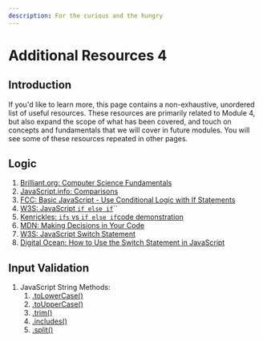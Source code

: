 ```yaml
---
description: For the curious and the hungry
---
```


# Additional Resources 4

## Introduction <a href="#introduction" id="introduction"></a>

If you'd like to learn more, this page contains a non-exhaustive, unordered list of useful resources. These resources are primarily related to Module 4, but also expand the scope of what has been covered, and touch on concepts and fundamentals that we will cover in future modules. You will see some of these resources repeated in other pages.

## Logic

1. [Brilliant.org: Computer Science Fundamentals](https://brilliant.org/courses/computer-science-essentials/)
2. [JavaScript.info: Comparisons](https://javascript.info/comparison)
3. [FCC: Basic JavaScript - Use Conditional Logic with If Statements](https://www.freecodecamp.org/learn/javascript-algorithms-and-data-structures/basic-javascript/use-conditional-logic-with-if-statements)
4. [W3S: JavaScript `if else if`](https://www.w3schools.com/js/js_if_else.asp)``
5. [Kenrickles: `ifs` vs `if else if`code demonstration](https://replit.com/@kenrickles/Difference-between-MultipleIfs-and-If-else-Ifs#index.js)
6. [MDN: Making Decisions in Your Code](https://developer.mozilla.org/en-US/docs/Learn/JavaScript/Building_blocks/conditionals)
7. [W3S: JavaScript Switch Statement](https://www.w3schools.com/js/js_switch.asp)
8. [Digital Ocean: How to Use the Switch Statement in JavaScript](https://www.digitalocean.com/community/tutorials/how-to-use-the-switch-statement-in-javascript)

## Input Validation

1. JavaScript String Methods:
   1. [.toLowerCase()](https://www.w3schools.com/jsref/jsref_tolowercase.asp)
   2. [.toUpperCase()](https://www.w3schools.com/jsref/jsref_touppercase.asp)
   3. [.trim()](https://www.w3schools.com/jsref/jsref_trim_string.asp)
   4. [.includes()](https://www.w3schools.com/jsref/jsref_includes.asp)
   5. [.split()](https://www.w3schools.com/jsref/jsref_split.asp)
